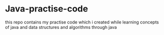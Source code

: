 # Java-practise-code
this repo contains my practise code which i created while learning concepts of java and data structures and algorithms through java 
